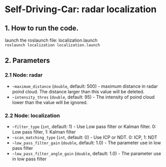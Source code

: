 # __Self-Driving-Car: radar localization__
## 1. How to run the code.
launch the roslaunch file: localization.launch  
`roslaunch localization localization.launch`

## 2. Parameters
### 2.1 Node: radar
  - `~maximum_distance` (`double`, default: 500) - maximum distance in radar poind cloud. The distance larger than this value will be deleted.
  - `~intensity_thres` (`double`, default: 95) - The intensity of poind cloud lower than the value will be ignored.

### 2.2 Node: localization
  - `~filter_type` (`int`, default: 1) - Use Low pass filter or Kalman filter. 0: Low pass filter, 1: Kalman filter
  - `~scan_matching_type` (`int`, default: 0) - Use ICP or NDT. 0: ICP, 1: NDT
  - `~low_pass_filter_gain` (`double`, default: 1.0) - The parameter use in low pass filter
  - `~low_pass_filter_angle_gain` (`double`, default: 1.0) - The parameter use in low pass filter
